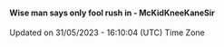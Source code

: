 #### Wise man says only fool rush in - McKidKneeKaneSir
Updated on 31/05/2023 - 16:10:04 (UTC) Time Zone
